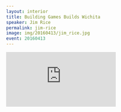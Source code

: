 ```yaml
---
layout: interior
title: Building Games Builds Wichita
speaker: Jim Rice
permalink: jim-rice
image: img/20160413/jim_rice.jpg
event: 20160413
---
```


<div class='embed-container'><iframe src='https://www.youtube.com/embed/H84RFaAXG2g' frameborder='0' allowfullscreen></iframe></div>